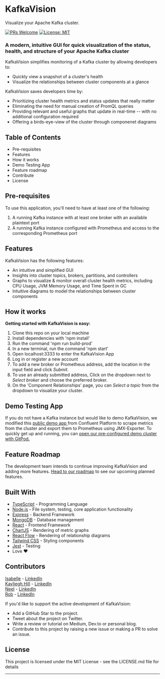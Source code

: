 # KafkaVision
Visualize your Apache Kafka cluster. 

[![PRs Welcome](https://img.shields.io/badge/PRs-welcome-brightgreen.svg)](https://github.com/oslabs-beta/kafkavision/pulls)
[![License: MIT](https://img.shields.io/badge/License-MIT-yellow.svg)](https://github.com/oslabs-beta/reactron/LICENSE)


### A modern, intuitive GUI for quick visualization of the status, health, and structure of your Apache Kafka cluster

KafkaVision simplifies monitoring of a Kafka cluster by allowing developers to:
- Quickly view a snapshot of a cluster's health
- Visualize the relationships between cluster components at a glance

KafkaVision saves developers time by:
- Prioritizing cluster health metrics and status updates that really matter
- Eliminating the need for manual creation of PromQL queries
- Providing relevant and useful graphs that update in real-time -- with no additional configuration required
- Offering a birds-eye-view of the cluster through componenet diagrams

## Table of Contents

- Pre-requisites
- Features
- How it works
- Demo Testing App
- Feature roadmap
- Contribute
- License

## Pre-requisites

To use this application, you'll need to have at least one of the following:

1. A running Kafka instance with at least one broker with an available plaintext port 
2. A running Kafka instance configured with Prometheus and access to the corresponding Prometheus port 

## Features

KafkaVision has the following features:

- An intuitive and simplified GUI
- Insights into cluster topics, brokers, partitions, and controllers
- Graphs to visualize & monitor overall cluster health metrics, including CPU Usage, JVM Memory Usage, and Time Spent in GC
- Intuitive diagrams to model the relationships between cluster components

## How it works

**Getting started with KafkaVision is easy:**

1. Clone this repo on your local machine
2. Install dependencies with 'npm install'
3. Run the command 'npm run build-prod'
4. In a new terminal, run the command 'npm start'
5. Open localhost:3333 to enter the KafkaVision App
6. Log in or register a new account
7. To add a new broker or Prometheus address, add the location in the input field and click _Submit_.
8. To use an already submitted address, Click on the dropdown next to _Select broker_ and choose the preferred broker.
9. On the 'Component Relationships' page, you can _Select a topic_ from the dropdown to visualize your cluster.

## Demo Testing App
If you do not have a Kafka instance but would like to demo KafkaVision, we modified this <a href="https://github.com/confluentinc/cp-demo" onclick="return ! window.open(this.href);">public demo app </a>from Confluent Platform to scrape metrics from the cluster and export them to Prometheus using JMX-Exporter. To quickly get up and running, you can <a href='https://kayhill-cpdemo-aki26esh1q7.ws-us38.gitpod.io/' onclick="return ! window.open(this.href);">open our pre-configured demo cluster with GitPod.</a>

## Feature Roadmap

The development team intends to continue improving KafkaVision and adding more features.
[Head to our roadmap](https://github.com/oslabs-beta/kafkavision/issues) to see our upcoming planned features.

## Built With
- [TypeScript](https://www.typescriptlang.org/) - Programming Language
- [Node.js](https://nodejs.org/en/) - File system, testing, core application functionality
- [Express](https://expressjs.com/) - Backend Framework
- [MongoDB](https://www.mongodb.com/) - Database management
- [React](https://reactjs.org/) - Frontend Framework
- [ChartJS](https://www.chartjs.org/) - Rendering of metric graphs
- [React Flow](https://reactflow.dev/) - Rendering of relationship diagrams
- [Tailwind CSS](https://tailwindcss.com/) - Styling components
- [Jest](https://jestjs.io/) - Testing
- Love ❤️

## Contributors

[Isabelle](https://github.com/) - [LinkedIn](https://www.linkedin.com/in/)
<br>
[Kayliegh Hill](https://github.com/kayhill) - [LinkedIn](https://www.linkedin.com/in/kayliegh-hill)
<br>
[Neel](https://github.com/) - [LinkedIn](https://www.linkedin.com/in/)
<br>
[Rob](https://github.com/) - [LinkedIn](https://www.linkedin.com/in/)
<br>

If you'd like to support the active development of KafkaVision:

- Add a GitHub Star to the project.
- Tweet about the project on Twitter.
- Write a review or tutorial on Medium, Dev.to or personal blog.
- Contribute to this project by raising a new issue or making a PR to solve an issue.

## License
This project is licensed under the MIT License - see the LICENSE.md file for details
<hr>
